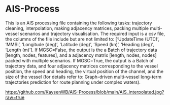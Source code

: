 # AIS-Process
This is an AIS processing file containing the following tasks: trajectory cleaning, interpolation, making adjacency matrices, packing multiple multi-vessel scenarios and trajectory visualisation. The required input is a csv file, the columns of the file include but are not limited to: [‘UpdateTime (UTC)’, ‘MMSI’, ‘Longitude (deg)’, ‘Latitude (deg)’, ‘Speed (kn)’, ‘Heading (deg)’, ‘Length (m)’]. If MGSC=False, the output is the a Batch of trajectory data [length, nodes, features], and a adjacency matrix [length, nodes, nodes] packed with multiple scenarios. If MGSC=True, the output is a Batch of trajectory data, and four adjacency matrices corresponding to the vessel position, the speed and heading, the virtual position of the channel, and the size of the vessel (for details refer to: Graph-driven multi-vessel long-term trajectories prediction for route planning under complex waters).

https://github.com/KaysenWB/AIS-Process/blob/main/AIS_interpolated.jpg?raw=true
